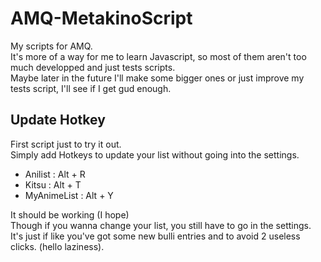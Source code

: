 # AMQ-MetakinoScript
My scripts for AMQ.  
It's more of a way for me to learn Javascript, so most of them aren't too much developped and just tests scripts.  
Maybe later in the future I'll make some bigger ones or just improve my tests script, I'll see if I get gud enough.

## Update Hotkey

First script just to try it out.  
Simply add Hotkeys to update your list without going into the settings.

- Anilist : Alt + R
- Kitsu : Alt + T
- MyAnimeList : Alt + Y

It should be working (I hope)  
Though if you wanna change your list, you still have to go in the settings. It's just if like you've got some new bulli entries and to avoid 2 useless clicks. (hello laziness).  
